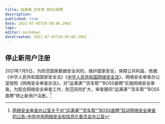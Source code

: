 ```yaml
---
title: 运满满_货车帮_BOSS直聘
description: 
published: true
date: 2021-07-05T10:50:06.296Z
tags:
editor: markdown
dateCreated: 2021-07-05T10:50:06.296Z
---
```


## 停止新用户注册

2021年7月5日，为防范国家数据安全风险，维护国家安全，保障公共利益，依据《中华人民共和国国家安全法》《[中华人民共和国网络安全法](/rule/中华人民共和国网络安全法.md)》，网络安全审查办公室按照《网络安全审查办法》，对“运满满”“货车帮”“BOSS直聘”实施网络安全审查。为配合网络安全审查工作，防范风险扩大，审查期间“运满满”“货车帮”“BOSS直聘”停止新用户注册。[^2021_07_05]

[^2021_07_05]: [网络安全审查办公室关于对“运满满”“货车帮”“BOSS直聘”启动网络安全审查的公告-中共中央网络安全和信息化委员会办公室](https://web.archive.org/web/20210705021151/http://www.cac.gov.cn/2021-07/05/c_1627071328950274.htm)
